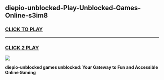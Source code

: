 
## diepio-unblocked-Play-Unblocked-Games-Online-s3im8
<h3>
<a href="https://premium76.site?title=diepio-unblocked&ref=25A">CLICK TO PLAY</a></h3>
<hr>

<h3>
<a href="https://premium76.site?title=diepio-unblocked&ref=25A">CLICK 2 PLAY</a>
  
</h3>

<a href="https://premium76.site?title=diepio-unblocked&ref=25A"><img src="https://clearcache.store/games.png"></a>


**diepio-unblocked games unblocked: Your Gateway to Fun and Accessible Online Gaming**
